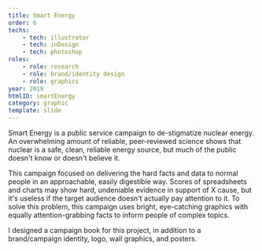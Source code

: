 ```yaml
---
title: Smart Energy
order: 6
techs:
    - tech: illustrator
    - tech: inDesign
    - tech: photoshop
roles:
    - role: research
    - role: brand/identity design
    - role: graphics
year: 2019
htmlID: smartEnergy
category: graphic
template: slide
---
```

Smart Energy is a public service campaign to de-stigmatize nuclear energy. An overwhelming amount of reliable, peer-reviewed science shows that nuclear is a safe, clean, reliable energy source, but much of the public doesn't know or doesn't believe it.

This campaign focused on delivering the hard facts and data to normal people in an approachable, easily digestible way. Scores of spreadsheets and charts may show hard, undeniable evidence in support of X cause, but it's useless if the target audience doesn't actually pay attention to it. To solve this problem, this campaign uses bright, eye-catching graphics with equally attention-grabbing facts to inform people of complex topics.

I designed a campaign book for this project, in addition to a brand/campaign identity, logo, wall graphics, and posters.